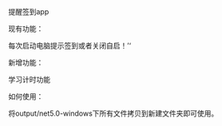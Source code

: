 提醒签到app

现有功能：

每次启动电脑提示签到或者关闭自启！’‘



新增功能：

学习计时功能





如何使用：

将output/net5.0-windows下所有文件拷贝到新建文件夹即可使用。
